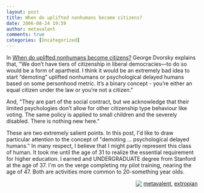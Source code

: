 ```yaml
---
layout: post
title: When do uplifted nonhumans become citizens?
date: 2006-08-24 19:59
author: metavalent
comments: true
categories: [Uncategorized]
---
```

In <a href="http://ieet.org/index.php/IEET/more/718/">When do uplifted nonhumans become citizens?</a> George Dvorsky explains that, "We don’t have tiers of citizenship in liberal democracies—to do so would be a form of apartheid. I think it would be an extremely bad idea to start “demoting” uplifted nonhumans or psychological delayed humans based on some personhood metric. It’s a binary concept - you’re either an equal citizen under the law or you’re not a citizen." 

And, "They are part of the social contract, but we acknowledge that their limited psychologies don’t allow for other citizenship type behaviour like voting. The same policy is applied to small children and the severely disabled. There is nothing new here."

These are two extremely salient points.  In this post, I'd like to draw particular attention to the concept of "demoting ... psychological delayed humans."  In many respect, I believe that I might partly represent this class of human.  It took me until the age of 31 to realize the essential requirement for higher education.  I earned and UNDERGRADUATE degree from Stanford at the age of 37.  I'm on the verge completing my pilot training, nearing the age of 47.  Both are activities more common to 20-something year olds.
<!-- Tags --><div align="right">

<img src="http://metavalent.info/images/technorati.bug.10x10.jpg" align="absbottom" border="0"/> <a href="http://technorati.com/tag/metavalent" rel="tag">metavalent</a>, <a href="http://technorati.com/tag/extropian" rel="tag">extropian</a>
</div><!-- //End Tags -->
